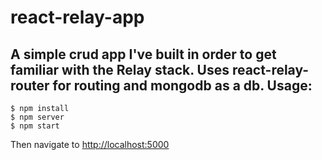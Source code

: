 # react-relay-app
A simple crud app I've built in order to get familiar with the Relay stack.
Uses react-relay-router for routing and mongodb as a db.
Usage:
-------

```console
$ npm install
$ npm server
$ npm start
```

Then navigate to [http://localhost:5000](http://localhost:5000)
